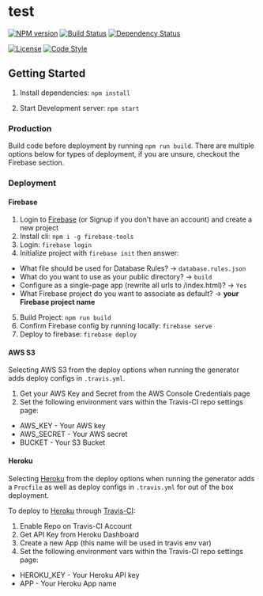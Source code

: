 # test

[![NPM version][npm-image]][npm-url]
[![Build Status][travis-image]][travis-url]
[![Dependency Status][daviddm-image]][daviddm-url]

[![License][license-image]][license-url]
[![Code Style][code-style-image]][code-style-url]

## Getting Started

1. Install dependencies: `npm install`

2. Start Development server: `npm start`

### Production

Build code before deployment by running `npm run build`. There are multiple options below for types of deployment, if you are unsure, checkout the Firebase section.

### Deployment

#### Firebase

1. Login to [Firebase](firebase.google.com) (or Signup if you don't have an account) and create a new project
2. Install cli: `npm i -g firebase-tools`
3. Login: `firebase login`
4. Initialize project with `firebase init` then answer:
  * What file should be used for Database Rules?  -> `database.rules.json`
  * What do you want to use as your public directory? -> `build`
  * Configure as a single-page app (rewrite all urls to /index.html)? -> `Yes`
  * What Firebase project do you want to associate as default?  -> **your Firebase project name**
5. Build Project: `npm run build`
6. Confirm Firebase config by running locally: `firebase serve`
7. Deploy to firebase: `firebase deploy`

#### AWS S3

Selecting AWS S3 from the deploy options when running the generator adds deploy configs in `.travis.yml`.

1. Get your AWS Key and Secret from the AWS Console Credentials page
2. Set the following environment vars within the Travis-CI repo settings page:
  * AWS_KEY - Your AWS key
  * AWS_SECRET - Your AWS secret
  * BUCKET - Your S3 Bucket

#### Heroku

Selecting [Heroku](http://heroku.com) from the deploy options when running the generator adds a `Procfile` as well as deploy configs in `.travis.yml` for out of the box deployment.

To deploy to [Heroku](http://heroku.com) through [Travis-CI](http://travis-ci.org):
1. Enable Repo on Travis-CI Account
2. Get API Key from Heroku Dashboard
3. Create a new App (this name will be used in travis env var)
4. Set the following environment vars within the Travis-CI repo settings page:
  * HEROKU_KEY - Your Heroku API key
  * APP - Your Heroku App name


[npm-image]: https://img.shields.io/npm/v/test.svg?style=flat-square
[npm-url]: https://npmjs.org/package/test
[travis-image]: https://img.shields.io/travis/prescottprue/test/master.svg?style=flat-square
[travis-url]: https://travis-ci.org/prescottprue/test
[daviddm-image]: https://img.shields.io/david/prescottprue/test.svg?style=flat-square
[daviddm-url]: https://david-dm.org/prescottprue/test

[license-image]: https://img.shields.io/npm/l/test.svg?style=flat-square
[license-url]: https://github.com/prescottprue/test/blob/master/LICENSE
[code-style-image]: https://img.shields.io/badge/code%20style-standard-brightgreen.svg?style=flat-square
[code-style-url]: http://standardjs.com/
